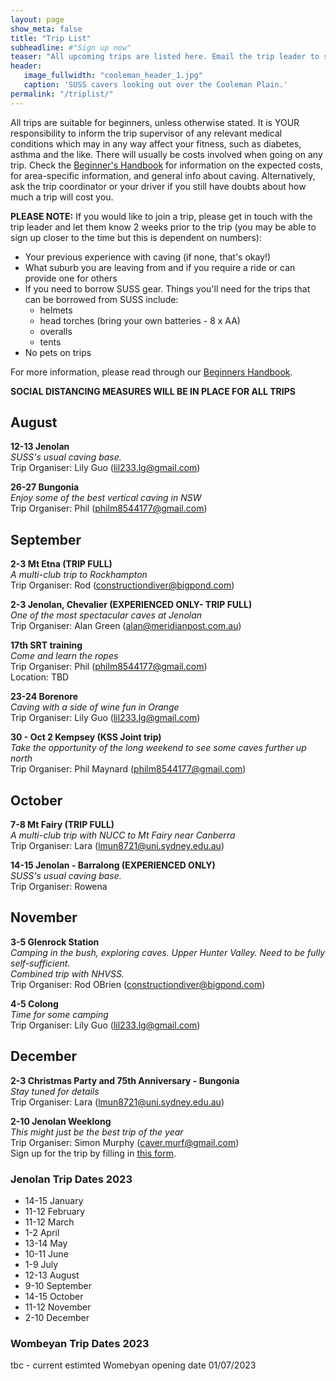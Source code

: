 ```yaml
---
layout: page
show_meta: false
title: "Trip List"
subheadline: #"Sign up now"
teaser: "All upcoming trips are listed here. Email the trip leader to sign up."
header:
   image_fullwidth: "cooleman_header_1.jpg"
   caption: 'SUSS cavers looking out over the Cooleman Plain.'
permalink: "/triplist/"
---
```


<!-- To Do convert this to auto genarage from a yaml file -->

All trips are suitable for beginners, unless otherwise stated.  It is YOUR responsibility to inform the trip supervisor of any relevant medical
conditions which may in any way affect your fitness, such as diabetes,
asthma and the like. There will usually be costs involved when going on any trip. Check the <a href="/assets/handbook.pdf">Beginner's Handbook</a>
for information on the expected costs, for area-specific information, and general info about caving. Alternatively, ask the trip coordinator or your driver
if you still have doubts about how much a trip will cost you.

**PLEASE NOTE:**
If you would like to join a trip, please get in touch with the trip leader and let them know 2 weeks prior to the trip (you may be able to sign up closer to the time but this is dependent on numbers):

-   Your previous experience with caving (if none, that's okay!)
-   What suburb you are leaving from and if you require a ride or can provide one for others
-   If you need to borrow SUSS gear. Things you'll need for the trips that can be borrowed from SUSS include:
    -   helmets
    -   head torches (bring your own batteries - 8 x AA)
    -   overalls
    -   tents
- No pets on trips

For more information, please read through our [Beginners Handbook](/assets/handbook.pdf).

**SOCIAL DISTANCING MEASURES WILL BE IN PLACE FOR ALL TRIPS**   

## August

**12-13 Jenolan**  
*SUSS's usual caving base.*  
Trip Organiser: Lily Guo (lil233.lg@gmail.com)  

**26-27 Bungonia**  
*Enjoy some of the best vertical caving in NSW*  
Trip Organiser: Phil (philm8544177@gmail.com)  

## September

**2-3 Mt Etna (TRIP FULL)**  
*A multi-club trip to Rockhampton*  
Trip Organiser: Rod (constructiondiver@bigpond.com)  

**2-3 Jenolan, Chevalier (EXPERIENCED ONLY- TRIP FULL)**  
*One of the most spectacular caves at Jenolan*  
Trip Organiser: Alan Green (alan@meridianpost.com.au)  

**17th SRT training**  
*Come and learn the ropes*  
Trip Organiser: Phil (philm8544177@gmail.com)  
Location: TBD  

**23-24 Borenore**  
*Caving with a side of wine fun in Orange*  
Trip Organiser: Lily Guo (lil233.lg@gmail.com)  

**30 - Oct 2 Kempsey (KSS Joint trip)**  
*Take the opportunity of the long weekend to see some caves further up north*  
Trip Organiser: Phil Maynard (philm8544177@gmail.com)  

## October

**7-8 Mt Fairy (TRIP FULL)**  
*A multi-club trip with NUCC to Mt Fairy near Canberra*  
Trip Organiser: Lara (lmun8721@uni.sydney.edu.au)  

**14-15 Jenolan - Barralong (EXPERIENCED ONLY)**  
*SUSS's usual caving base.*  
Trip Organiser: Rowena  

## November

**3-5 Glenrock Station**  
*Camping in the bush, exploring caves. Upper Hunter Valley. Need to be fully self-sufficient.*   
*Combined trip with NHVSS.*  
Trip Organiser: Rod OBrien (constructiondiver@bigpond.com)  

**4-5 Colong**  
*Time for some camping*  
Trip Organiser: Lily Guo (lil233.lg@gmail.com)  

## December

**2-3 Christmas Party and 75th Anniversary - Bungonia**  
*Stay tuned for details*  
Trip Organiser: Lara (lmun8721@uni.sydney.edu.au)  

**2-10 Jenolan Weeklong**  
*This might just be the best trip of the year*  
Trip Organiser: Simon Murphy (caver.murf@gmail.com)  
Sign up for the trip by filling in [this form](https://docs.google.com/forms/d/e/1FAIpQLScsJIs5u_EEYzd-OuFJ7aG_vbXaUBlDjMdVw-KbzrRQ52tWeg/viewform?usp=sf_link). 


### Jenolan Trip Dates 2023  

- 14-15 January
- 11-12 February
- 11-12 March
- 1-2 April
- 13-14 May
- 10-11 June
- 1-9 July
- 12-13 August
- 9-10 September
- 14-15 October
- 11-12 November
- 2-10 December

### Wombeyan Trip Dates 2023

tbc - current estimted Womebyan opening date 01/07/2023
